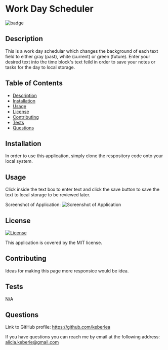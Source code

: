 
  # Work Day Scheduler
  
  ![badge](https://img.shields.io/badge/License-MIT-yellow.svg)
  

  ## Description
  This is a work day schedular which changes the background of each text field to either gray (past), white (current) or green (future). Enter your desired text into the time block's text feild in order to save your notes or tasks for the day to local storage.

  ## Table of Contents
   - [Description](#Description)
   - [Installation](#Installation)
   - [Usage](#Usage)
   - [License](#License)
   - [Contributing](#Contributing)
   - [Tests](#Tests)
   - [Questions](#Questions)

  ## Installation
  In order to use this application, simply clone the respository code onto your local system.

  ## Usage
  Click inside the text box to enter text and click the save button to save the text to local storage to be reviewed later.

  Screenshot of Application:
  ![Screenshot of Application](./assets/images/screenshot.png)

  ## License 
  
  [![License](https://img.shields.io/badge/License-MIT-yellow.svg)](https://opensource.org/licenses/https://opensource.org/licenses/MIT)

  This application is covered by the MIT license.
  
  ## Contributing
  Ideas for making this page more responsice would be idea.

  ## Tests
  N/A

  ## Questions
  Link to GitHub profile: https://github.com/keberlea
  
  If you have questions you can reach me by email at the following address: alicia.keberle@gmail.com
  
